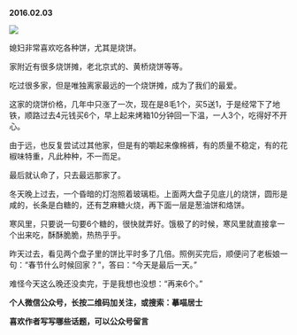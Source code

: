 
          
            
**2016.02.03**



![](//upload-images.jianshu.io/upload_images/51001-e41e7c4bd0000813.jpg)




媳妇非常喜欢吃各种饼，尤其是烧饼。

家附近有很多烧饼摊，老北京式的、黄桥烧饼等等。

吃过很多家，但是唯独离家最远的一个烧饼摊，成为了我们的最爱。

这家的烧饼价格，几年中只涨了一次，现在是8毛1个，买5送1，于是经常下了地铁，顺路过去4元钱买6个，早上起来烤箱10分钟回一下温，一人3个，吃得好不开心。

由于远，也反复尝试过其他家，但是有的嚼起来像棉裤，有的质量不稳定，有的花椒味特重，凡此种种，不一而足。

最后就认命了，只去最远那家了。

冬天晚上过去，一个昏暗的灯泡照着玻璃柜。上面两大盘子见底儿的烧饼，圆形是咸的，长条是白糖的，还有芝麻糖火烧，再下面一层是葱油饼和烙饼。

寒风里，只要说一句要6个糖的，很快就弄好。饿极了的时候，寒风里就直接拿一个出来吃，酥酥脆脆，热热乎乎。

昨天过去，看见两个盘子里的饼比平时多了几倍。照例买完后，顺便问了老板娘一句：“春节什么时候回家？”，答曰：“今天是最后一天。”

难怪今天这么晚还没卖完，于是我想也没想：“再来6个。”


**个人微信公众号，长按二维码加关注，或搜索：摹喵居士**

**喜欢作者写写哪些话题，可以公众号留言**




          
        